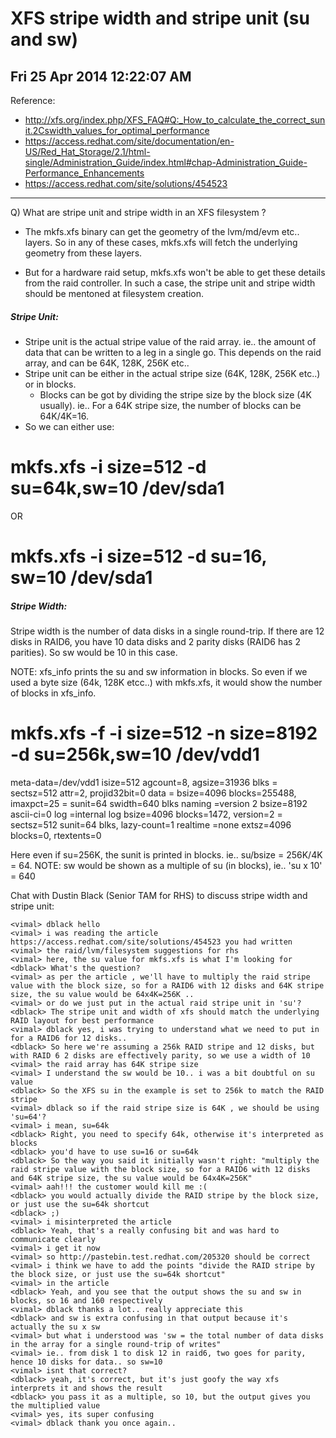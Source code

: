 XFS stripe width and stripe unit (su and sw)
============================================
Fri 25 Apr 2014 12:22:07 AM
--------------------
Reference:
* http://xfs.org/index.php/XFS_FAQ#Q:_How_to_calculate_the_correct_sunit.2Cswidth_values_for_optimal_performance
* https://access.redhat.com/site/documentation/en-US/Red_Hat_Storage/2.1/html-single/Administration_Guide/index.html#chap-Administration_Guide-Performance_Enhancements
* https://access.redhat.com/site/solutions/454523
--------------------

Q) What are stripe unit and stripe width in an XFS filesystem ?

* The mkfs.xfs binary can get the geometry of the lvm/md/evm etc.. layers. So in any of these cases, mkfs.xfs will fetch the underlying geometry from these layers.

* But for a hardware raid setup, mkfs.xfs won't be able to get these details from the raid controller. In such a case, the stripe unit and stripe width should be mentoned at filesystem creation.

##### Stripe Unit:
* Stripe unit is the actual stripe value of the raid array. ie.. the amount of data that can be written to a leg in a single go. This depends on the raid array, and can be 64K, 128K, 256K etc..
* Stripe unit can be either in the actual stripe size (64K, 128K, 256K etc..) or in blocks.
    * Blocks can be got by dividing the stripe size by the block size (4K usually). ie.. For a 64K stripe size, the number of blocks can be 64K/4K=16.
* So we can either use:

# mkfs.xfs -i size=512 -d su=64k,sw=10 /dev/sda1
OR
# mkfs.xfs -i size=512 -d su=16, sw=10 /dev/sda1


##### Stripe Width:
Stripe width is the number of data disks in a single round-trip. If there are 12 disks in RAID6, you have 10 data disks and 2 parity disks (RAID6 has 2 parities). So sw would be 10 in this case.

NOTE:
xfs_info prints the su and sw information in blocks. So even if we used a byte size (64k, 128K etcc..) with mkfs.xfs, it would show the number of blocks in xfs_info.

# mkfs.xfs -f -i size=512 -n size=8192 -d su=256k,sw=10 /dev/vdd1
meta-data=/dev/vdd1              isize=512    agcount=8, agsize=31936 blks
         =               sectsz=512   attr=2, projid32bit=0
data             =               bsize=4096   blocks=255488, imaxpct=25
         =               sunit=64     swidth=640 blks
naming   =version 2              bsize=8192   ascii-ci=0
log      =internal log           bsize=4096   blocks=1472, version=2
         =               sectsz=512   sunit=64 blks, lazy-count=1
realtime =none                   extsz=4096   blocks=0, rtextents=0


Here even if su=256K, the sunit is printed in blocks. ie.. su/bsize = 256K/4K = 64.
NOTE: sw would be shown as a multiple of su (in blocks), ie.. 'su x 10' = 640

Chat with Dustin Black (Senior TAM for RHS) to discuss stripe width and stripe unit:

~~~
<vimal> dblack hello
<vimal> i was reading the article https://access.redhat.com/site/solutions/454523 you had written
<vimal> the raid/lvm/filesystem suggestions for rhs
<vimal> here, the su value for mkfs.xfs is what I'm looking for
<dblack> What's the question?
<vimal> as per the article , we'll have to multiply the raid stripe value with the block size, so for a RAID6 with 12 disks and 64K stripe size, the su value would be 64x4K=256K ..
<vimal> or do we just put in the actual raid stripe unit in 'su'?
<dblack> The stripe unit and width of xfs should match the underlying RAID layout for best performance
<vimal> dblack yes, i was trying to understand what we need to put in for a RAID6 for 12 disks..
<dblack> So here we're assuming a 256k RAID stripe and 12 disks, but with RAID 6 2 disks are effectively parity, so we use a width of 10
<vimal> the raid array has 64K stripe size
<vimal> I understand the sw would be 10.. i was a bit doubtful on su value
<dblack> So the XFS su in the example is set to 256k to match the RAID stripe
<vimal> dblack so if the raid stripe size is 64K , we should be using 'su=64'?
<vimal> i mean, su=64k
<dblack> Right, you need to specify 64k, otherwise it's interpreted as blocks
<dblack> you'd have to use su=16 or su=64k
<dblack> So the way you said it initially wasn't right: "multiply the raid stripe value with the block size, so for a RAID6 with 12 disks and 64K stripe size, the su value would be 64x4K=256K"
<vimal> aah!!! the customer would kill me :(
<dblack> you would actually divide the RAID stripe by the block size, or just use the su=64k shortcut
<dblack> ;)
<vimal> i misinterpreted the article
<dblack> Yeah, that's a really confusing bit and was hard to communicate clearly
<vimal> i get it now
<vimal> so http://pastebin.test.redhat.com/205320 should be correct
<vimal> i think we have to add the points "divide the RAID stripe by the block size, or just use the su=64k shortcut"
<vimal> in the article
<dblack> Yeah, and you see that the output shows the su and sw in blocks, so 16 and 160 respectively
<vimal> dblack thanks a lot.. really appreciate this
<dblack> and sw is extra confusing in that output because it's actually the su x sw
<vimal> but what i understood was 'sw = the total number of data disks in the array for a single round-trip of writes"
<vimal> ie.. from disk 1 to disk 12 in raid6, two goes for parity, hence 10 disks for data.. so sw=10
<vimal> isnt that correct?
<dblack> yeah, it's correct, but it's just goofy the way xfs interprets it and shows the result
<dblack> you pass it as a multiple, so 10, but the output gives you the multiplied value
<vimal> yes, its super confusing
<vimal> dblack thank you once again..
~~~
